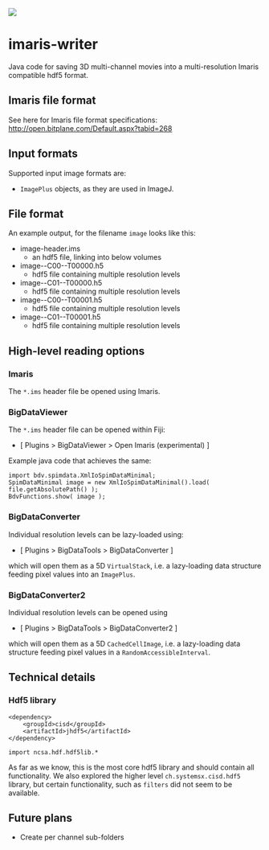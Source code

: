 [![](https://travis-ci.com/tischi/imaris-writer.svg?branch=master)](https://travis-ci.com/tischi/imaris-writer)

# imaris-writer

Java code for saving 3D multi-channel movies into a multi-resolution Imaris compatible hdf5 format. 

## Imaris file format

See here for Imaris file format specifications: 
http://open.bitplane.com/Default.aspx?tabid=268

## Input formats

Supported input image formats are:

- `ImagePlus` objects, as they are used in ImageJ.

## File format

An example output, for the filename `image` looks like this: 

- image-header.ims
    - an hdf5 file, linking into below volumes
- image--C00--T00000.h5
    - hdf5 file containing multiple resolution levels
- image--C01--T00000.h5
    - hdf5 file containing multiple resolution levels
- image--C00--T00001.h5
    - hdf5 file containing multiple resolution levels
- image--C01--T00001.h5
    - hdf5 file containing multiple resolution levels
    

## High-level reading options

### Imaris

The `*.ims` header file be opened using Imaris.

### BigDataViewer
  
The `*.ims` header file can be opened within Fiji:

- [ Plugins > BigDataViewer > Open Imaris (experimental) ]

Example java code that achieves the same:

```
import bdv.spimdata.XmlIoSpimDataMinimal;
SpimDataMinimal image = new XmlIoSpimDataMinimal().load( file.getAbsolutePath() );
BdvFunctions.show( image );
```

### BigDataConverter

Individual resolution levels can be lazy-loaded using:

- [ Plugins > BigDataTools > BigDataConverter ]

which will open them as a 5D `VirtualStack`, i.e. a lazy-loading data structure feeding pixel values into an `ImagePlus`.

### BigDataConverter2

Individual resolution levels can be opened using

- [ Plugins > BigDataTools > BigDataConverter2 ]

which will open them as a 5D `CachedCellImage`, i.e. a lazy-loading data structure feeding pixel values in a `RandomAccessibleInterval`.

## Technical details

### Hdf5 library


```
<dependency>
    <groupId>cisd</groupId>
    <artifactId>jhdf5</artifactId>
</dependency>
```

`import ncsa.hdf.hdf5lib.*`

As far as we know, this is the most core hdf5 library and should contain all functionality. We also explored the higher level `ch.systemsx.cisd.hdf5` library, but certain functionality, such as `filters` did not seem to be available.

## Future plans

- Create per channel sub-folders


